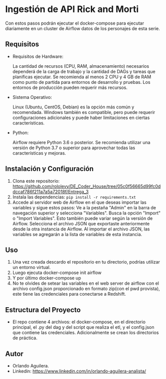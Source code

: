 # Ingestión de API Rick and Morti

Con estos pasos podrán ejecutar el docker-compose para ejecutar diariamente en un cluster de Airflow datos de los personajes de esta serie.

## Requisitos

- Requisitos de Hardware:

    La cantidad de recursos (CPU, RAM, almacenamiento) necesarios dependerá de la carga de trabajo y la cantidad de DAGs y tareas que planificas ejecutar.
    Se recomienda al menos 2 CPU y 4 GB de RAM como punto de partida para entornos de desarrollo y pruebas. Los entornos de producción pueden requerir más recursos.
- Sistema Operativo:

    Linux (Ubuntu, CentOS, Debian) es la opción más común y recomendada.
    Windows también es compatible, pero puede requerir configuraciones adicionales y puede haber limitaciones en ciertas características.
- Python:

    Airflow requiere Python 3.6 o posterior. Se recomienda utilizar una versión de Python 3.7 o superior para aprovechar todas las características y mejoras.

## Instalación y Configuración

1. Clona este repositorio: https://github.com/rololevy/DE_Coder_House/tree/05c0f56665d99fc0ddccaf786f211a7a5a72018f/Entrega_3
2. Instala las dependencias: `pip install -r requirements.txt`
3. Accede al servidor web de Airflow en el que deseas importar las variables y sigue estos pasos:
    Ve a la pestaña "Admin" en la barra de navegación superior y selecciona "Variables".
    Busca la opción "Import" o "Import Variables". Esto también puede variar según la versión de Airflow.
    Selecciona el archivo JSON que exportaste anteriormente desde la otra instancia de Airflow.
    Al importar el archivo JSON, las variables se agregarán a la lista de variables de esta instancia.

## Uso

1. Una vez creada descardo el repositorio en tu directorio, podrías utilizar un entorno virtual.
2. Luego ejecuta docker-compose init airflow
3. Y por último docker-compose up
4. No te olvides de setear las variables en el web server de airflow con el archivo config.json proporcionado en formato zip(con el pwd provista), este tiene las credenciales para conectarse a Redshift.

## Estructura del Proyecto

- El repo contiene 4 archivos: el docker-compose, en el directorio principal, el .py del dag y del script que realiza el etl, y el config.json que contiene las credenciales. Adicionalmente se crean los directorios de práctica.

## Autor

- Orlando Aguilera.
- Linkedin: https://www.linkedin.com/in/orlando-aguilera-analista/


